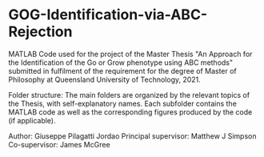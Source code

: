# GOG-Identification-via-ABC-Rejection
MATLAB Code used for the project of the Master Thesis "An Approach for the Identification of the Go or Grow phenotype using ABC methods" 
submitted in fulfilment of the requirement for the degree of Master of Philosophy at Queensland University of Technology, 2021.

Folder structure: The main folders are organized by the relevant topics of the Thesis, with self-explanatory names. Each subfolder contains the MATLAB code as well as the corresponding figures produced by the code (if applicable). 

Author: Giuseppe Pilagatti Jordao
Principal supervisor: Matthew J Simpson
Co-supervisor: James McGree
